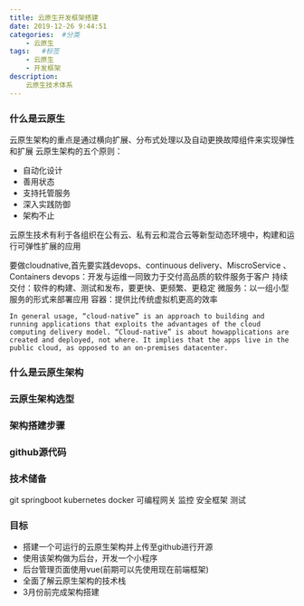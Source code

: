 ```yaml
---
title: 云原生开发框架搭建
date: 2019-12-26 9:44:51
categories:  #分类
    - 云原生
tags:   #标签
    - 云原生
    - 开发框架
description: 
    云原生技术体系
---
```


### 什么是云原生
云原生架构的重点是通过横向扩展、分布式处理以及自动更换故障组件来实现弹性和扩展
云原生架构的五个原则：
* 自动化设计
* 善用状态
* 支持托管服务
* 深入实践防御
* 架构不止

云原生技术有利于各组织在公有云、私有云和混合云等新型动态环境中，构建和运行可弹性扩展的应用

要做cloudnative,首先要实践devops、continuous delivery、MiscroService 、Containers
devops：开发与运维一同致力于交付高品质的软件服务于客户
持续交付：软件的构建、测试和发布，要更快、更频繁、更稳定
微服务：以一组小型服务的形式来部署应用
容器：提供比传统虚拟机更高的效率
```
In general usage, “cloud-native” is an approach to building and running applications that exploits the advantages of the cloud computing delivery model. “Cloud-native” is about howapplications are created and deployed, not where. It implies that the apps live in the public cloud, as opposed to an on-premises datacenter.
```

### 什么是云原生架构
### 云原生架构选型
### 架构搭建步骤
### github源代码
### 技术储备
git
springboot
kubernetes
docker
可编程网关
监控
安全框架
测试

### 目标
* 搭建一个可运行的云原生架构并上传至github进行开源
* 使用该架构做为后台，开发一个小程序
* 后台管理页面使用vue(前期可以先使用现在前端框架)
* 全面了解云原生架构的技术栈
* 3月份前完成架构搭建
